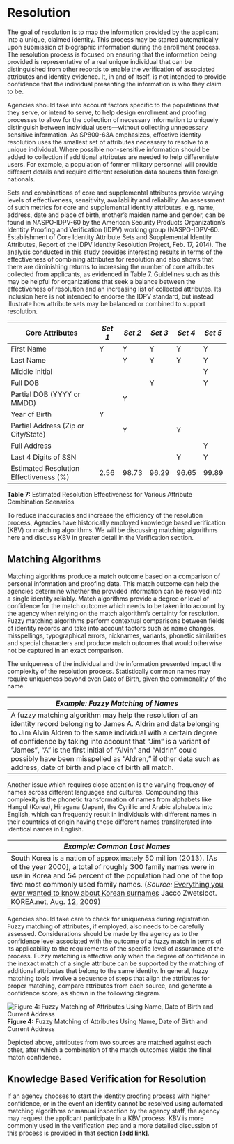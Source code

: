 # Resolution

The goal of resolution is to map the information provided by the applicant into a unique, claimed identity. This process may be started automatically upon submission of biographic information during the enrollment process. The resolution process is focused on ensuring that the information being provided is representative of a real unique individual that can be distinguished from other records to enable the verification of associated attributes and identity evidence. It, in and of itself, is not intended to provide confidence that the individual presenting the information is who they claim to be.

Agencies should take into account factors specific to the populations that they serve, or intend to serve, to help design enrollment and proofing processes to allow for the collection of necessary information to uniquely distinguish between individual users—without collecting unnecessary sensitive information. As SP800-63A emphasizes, effective identity resolution uses the smallest set of attributes necessary to resolve to a unique individual. Where possible non-sensitive information should be added to collection if additional attributes are needed to help differentiate users. For example, a population of former military personnel will provide different details and require different resolution data sources than foreign nationals.

Sets and combinations of core and supplemental attributes provide varying levels of effectiveness, sensitivity, availability and reliability. An assessment of such metrics for core and supplemental identity attributes, e.g. name, address, date and place of birth, mother’s maiden name and gender, can be found in NASPO-IDPV-60 by the American Security Products Organization’s Identity Proofing and Verification (IDPV) working group (NASPO-IDPV-60. Establishment of Core Identity Attribute Sets and Supplemental Identity Attributes, Report of the IDPV Identity Resolution Project, Feb. 17, 2014). The analysis conducted in this study provides interesting results in terms of the effectiveness of combining attributes for resolution and also shows that there are diminishing returns to increasing the number of core attributes collected from applicants, as evidenced in Table 7. Guidelines such as this may be helpful for organizations that seek a balance between the effectiveness of resolution and an increasing list of collected attributes. Its inclusion here is not intended to endorse the IDPV standard, but instead illustrate how attribute sets may be balanced or combined to support resolution. 

| **Core Attributes** | *Set 1* | *Set 2* | *Set 3* | *Set 4* | *Set 5* |
| --- | --- | --- | --- | --- | --- |
| First Name | Y | Y | Y | Y | Y |
| Last Name |  | Y | Y | Y | Y |
| Middle Initial |  |  |  |  | Y |
| Full DOB |  |  | Y |  | Y |
| Partial DOB (YYYY or MMDD) |  | Y |  |  |  |
| Year of Birth | Y |  |  |  |  |
| Partial Address (Zip or City/State) |  | Y |  | Y |  |
| Full Address |  |  |  |  | Y |
| Last 4 Digits of SSN |  |  |  | Y | Y |
| Estimated Resolution Effectiveness (%) | 2.56 | 98.73 | 96.29 | 96.65 | 99.89 |

**Table 7:** Estimated Resolution Effectiveness for Various Attribute Combination Scenarios

To reduce inaccuracies and increase the efficiency of the resolution process, Agencies have historically employed knowledge based verification (KBV) or matching algorithms. We will be discussing matching algorithms here and discuss KBV in greater detail in the Verification section.

## Matching Algorithms

Matching algorithms produce a match outcome based on a comparison of personal information and proofing data. This match outcome can help the agencies determine whether the provided information can be resolved into a single identity reliably. Match algorithms provide a degree or level of confidence for the match outcome which needs to be taken into account by the agency when relying on the match algorithm’s certainty for resolution. Fuzzy matching algorithms perform contextual comparisons between fields of identity records and take into account factors such as name changes, misspellings, typographical errors, nicknames, variants, phonetic similarities and special characters and produce match outcomes that would otherwise not be captured in an exact comparison.

The uniqueness of the individual and the information presented impact the complexity of the resolution process. Statistically common names may require uniqueness beyond even Date of Birth, given the commonality of the name. 

| ***Example: Fuzzy Matching of Names*** |
| --- |
| A fuzzy matching algorithm may help the resolution of an identity record belonging to James A. Aldrin and data belonging to Jim Alvin Aldren to the same individual with a certain degree of confidence by taking into account that “Jim” is a variant of “James”, “A” is the first initial of “Alvin” and “Aldrin” could possibly have been misspelled as “Aldren,” if other data such as address, date of birth and place of birth all match. |

Another issue which requires close attention is the varying frequency of names across different languages and cultures. Compounding this complexity is the phonetic transformation of names from alphabets like Hangul (Korea), Hiragana (Japan), the Cyrillic and Arabic alphabets into English, which can frequently result in individuals with different names in their countries of origin having these different names transliterated into identical names in English. 

| ***Example: Common Last Names*** |
| --- |
| South Korea is a nation of approximately 50 million (2013). [As of the year 2000], a total of roughly 300 family names were in use in Korea and 54 percent of the population had one of the top five most commonly used family names. (*Source:* [Everything you ever wanted to know about Korean surnames](http://www.korea.net/NewsFocus/Culture/view?articleId=75090) Jacco Zwetsloot. KOREA.net, Aug. 12, 2009) |

Agencies should take care to check for uniqueness during registration. Fuzzy matching of attributes, if employed, also needs to be carefully assessed. Considerations should be made by the agency as to the confidence level associated with the outcome of a fuzzy match in terms of its applicability to the requirements of the specific level of assurance of the process. Fuzzy matching is effective only when the degree of confidence in the inexact match of a single attribute can be supported by the matching of additional attributes that belong to the same identity. In general, fuzzy matching tools involve a sequence of steps that align the attributes for proper matching, compare attributes from each source, and generate a confidence score, as shown in the following diagram.

![Figure 4: Fuzzy Matching of Attributes Using Name, Date of Birth and Current Address](media/figure-4-fuzzy-matching.png)
**Figure 4:** Fuzzy Matching of Attributes Using Name, Date of Birth and Current Address

Depicted above, attributes from two sources are matched against each other, after which a combination of the match outcomes yields the final match confidence.

## Knowledge Based Verification for Resolution
If an agency chooses to start the identity proofing process with higher confidence, or in the event an identity cannot be resolved using automated matching algorithms or manual inspection by the agency staff, the agency may request the applicant participate in a KBV process. KBV is more commonly used in the verification step and a more detailed discussion of this process is provided in that section **[add link]**.

